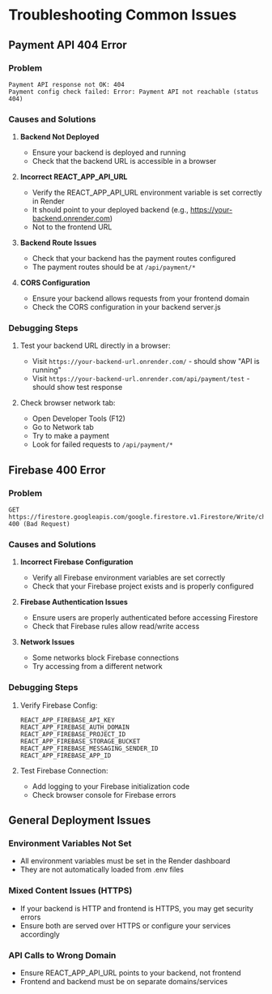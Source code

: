 # Troubleshooting Common Issues

## Payment API 404 Error

### Problem
```
Payment API response not OK: 404
Payment config check failed: Error: Payment API not reachable (status 404)
```

### Causes and Solutions

1. **Backend Not Deployed**
   - Ensure your backend is deployed and running
   - Check that the backend URL is accessible in a browser

2. **Incorrect REACT_APP_API_URL**
   - Verify the REACT_APP_API_URL environment variable is set correctly in Render
   - It should point to your deployed backend (e.g., https://your-backend.onrender.com)
   - Not to the frontend URL

3. **Backend Route Issues**
   - Check that your backend has the payment routes configured
   - The payment routes should be at `/api/payment/*`

4. **CORS Configuration**
   - Ensure your backend allows requests from your frontend domain
   - Check the CORS configuration in your backend server.js

### Debugging Steps

1. Test your backend URL directly in a browser:
   - Visit `https://your-backend-url.onrender.com/` - should show "API is running"
   - Visit `https://your-backend-url.onrender.com/api/payment/test` - should show test response

2. Check browser network tab:
   - Open Developer Tools (F12)
   - Go to Network tab
   - Try to make a payment
   - Look for failed requests to `/api/payment/*`

## Firebase 400 Error

### Problem
```
GET https://firestore.googleapis.com/google.firestore.v1.Firestore/Write/channel 400 (Bad Request)
```

### Causes and Solutions

1. **Incorrect Firebase Configuration**
   - Verify all Firebase environment variables are set correctly
   - Check that your Firebase project exists and is properly configured

2. **Firebase Authentication Issues**
   - Ensure users are properly authenticated before accessing Firestore
   - Check that Firebase rules allow read/write access

3. **Network Issues**
   - Some networks block Firebase connections
   - Try accessing from a different network

### Debugging Steps

1. Verify Firebase Config:
   ```
   REACT_APP_FIREBASE_API_KEY
   REACT_APP_FIREBASE_AUTH_DOMAIN
   REACT_APP_FIREBASE_PROJECT_ID
   REACT_APP_FIREBASE_STORAGE_BUCKET
   REACT_APP_FIREBASE_MESSAGING_SENDER_ID
   REACT_APP_FIREBASE_APP_ID
   ```

2. Test Firebase Connection:
   - Add logging to your Firebase initialization code
   - Check browser console for Firebase errors

## General Deployment Issues

### Environment Variables Not Set
- All environment variables must be set in the Render dashboard
- They are not automatically loaded from .env files

### Mixed Content Issues (HTTPS)
- If your backend is HTTP and frontend is HTTPS, you may get security errors
- Ensure both are served over HTTPS or configure your services accordingly

### API Calls to Wrong Domain
- Ensure REACT_APP_API_URL points to your backend, not frontend
- Frontend and backend must be on separate domains/services